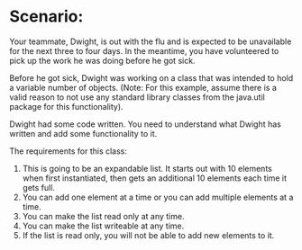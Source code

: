 # Scenario: 

Your teammate, Dwight, is out with the flu and is expected to be unavailable for the next three to four days. In the meantime, you have volunteered to pick up the work he was doing before he got sick.

Before he got sick, Dwight was working on a class that was intended to hold a variable number of objects. (Note: For this example, assume there is a valid reason to not use any standard library classes from the java.util package for this functionality).

Dwight had some code written. You need to understand what Dwight has written and add some functionality to it.

The requirements for this class:

1. This is going to be an expandable list. It starts out with 10 elements when first instantiated, then gets an additional 10 elements each time it gets full.
2. You can add one element at a time or you can add multiple elements at a time.
3. You can make the list read only at any time.
4. You can make the list writeable at any time.
5. If the list is read only, you will not be able to add new elements to it.